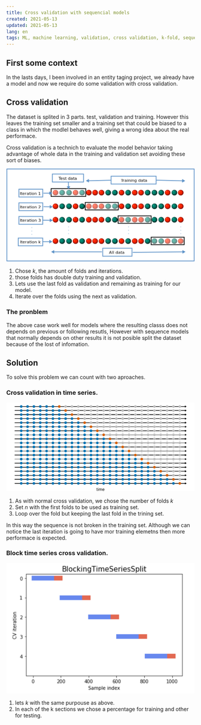 ```yaml
---
title: Cross validation with sequencial models
created: 2021-05-13
updated: 2021-05-13
lang: en
tags: ML, machine learning, validation, cross validation, k-fold, sequences, seq2seq
---
```


## First some context

In the lasts days, I been involved in an entity taging project, we already have a model and now we require do some validation with cross validation.

## Cross validation

The dataset is splited in 3 parts. test, validation and training. However this leaves the training set smaller and a training set that could be biased to a class in which the modlel behaves well, giving a wrong idea about the real performace.

Cross validation is a technich to evaluate the model behavior taking advantage of whole data in the training and validation set avoiding these sort of biases.

![cross validation](../files/cross_validation.png)

1. Chose _k_, the amount of folds and iterations.
2. those folds has double duty training and validation.
3. Lets use the last fold as validation and remaining as training for our model.
4. Iterate over the folds using the next as validation.

### The pronblem

The above case work well for models where the resulting classs does not depends on previous or following resutls, However with sequence models that normally depends on other results it is not posible split the dataset because of the lost of infomation.

## Solution

To solve this problem we can count with two aproaches.

### Cross validation in time series.

![cross validation](../files/cross_validation_time_series.png)

1. As with normal cross validation, we chose the number of folds _k_
2. Set _n_ with the first folds to be used as training set.
3. Loop over the fold but keeping the last fold in the trining set.

In this way the sequence is not broken in the training set. Although we can notice the last iteration is going to have mor training elemetns then more performace is expected.

### Block time series cross validation.

![cross validation](../files/cv_block_time_series.png)

1. lets _k_ with the same purpouse as above.
2. In each of the k sections we chose a percentage for training and other for testing.
